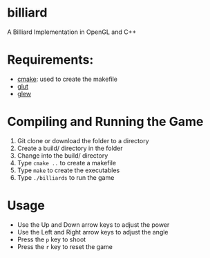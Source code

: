 billiard
========

A Billiard Implementation in OpenGL and C++

# Requirements:
- [cmake](http://www.cmake.org/): used to create the makefile
- [glut](http://www.opengl.org/resources/libraries/glut/)
- [glew](http://glew.sourceforge.net/)

# Compiling and Running the Game
1. Git clone or download the folder to a directory
2. Create a build/ directory in the folder
3. Change into the build/ directory
4. Type `cmake ..` to create a makefile
5. Type `make` to create the executables
6. Type `./billiards` to run the game

# Usage
- Use the Up and Down arrow keys to adjust the power
- Use the Left and Right arrow keys to adjust the angle
- Press the `p` key to shoot
- Press the `r` key to reset the game

